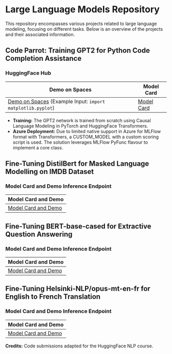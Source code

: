 # Large Language Models Repository

This repository encompasses various projects related to large language modeling, focusing on different tasks. Below is an overview of the projects and their associated information.

## Code Parrot: Training GPT2 for Python Code Completion Assistance

### HuggingFace Hub
| Demo on Spaces                                                        | Model Card                                              |
|-----------------------------------------------------------------------|---------------------------------------------------------|
| [Demo on Spaces](https://huggingface.co/spaces/shahzebnaveed/shahzebnaveed-codeparrot-ds) (Example Input: `import matplotlib.pyplot`) | [Model Card](https://huggingface.co/shahzebnaveed/codeparrot-ds) |

- **Training:** The GPT2 network is trained from scratch using Causal Language Modeling in PyTorch and HuggingFace Transformers.
- **Azure Deployment:** Due to limited native support in Azure for MLFlow format with Transformers, a CUSTOM_MODEL with a custom scoring script is used. The solution leverages MLFlow PyFunc flavour to implement a core class.

## Fine-Tuning DistilBert for Masked Language Modelling on IMDB Dataset

### Model Card and Demo Inference Endpoint
| Model Card and Demo                                                                                 |
|------------------------------------------------------------------------------------------------------|
| [Model Card and Demo](https://huggingface.co/shahzebnaveed/distilbert-base-uncased-finetuned-imdb) |

## Fine-Tuning BERT-base-cased for Extractive Question Answering

### Model Card and Demo Inference Endpoint
| Model Card and Demo                                                                             |
|----------------------------------------------------------------------------------------------|
| [Model Card and Demo](https://huggingface.co/shahzebnaveed/bert-finetuned-squad?context=My+name+is+Clara+and+I+live+in+Berkeley.&text=What%27s+my+name%3F) |

## Fine-Tuning Helsinki-NLP/opus-mt-en-fr for English to French Translation

### Model Card and Demo Inference Endpoint
| Model Card and Demo                                                                         |
|---------------------------------------------------------------------------------------------|
| [Model Card and Demo](https://huggingface.co/shahzebnaveed/marian-finetuned-kde4-en-to-fr) |

**Credits:** Code submissions adapted for the HuggingFace NLP course.
